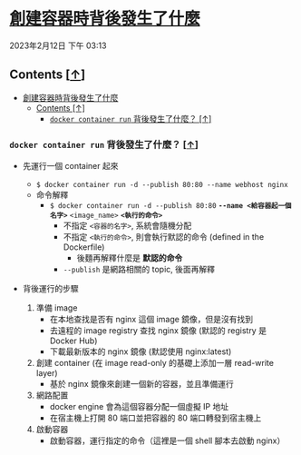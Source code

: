 <!-- This md file is originally converted from onenote -->

# [創建容器時背後發生了什麼](https://dockertips.readthedocs.io/en/latest/container-quickstart/docker-container-run-happend.html)

2023年2月12日
下午 03:13

## Contents [[↑](#創建容器時背後發生了什麼)]

- [創建容器時背後發生了什麼](#創建容器時背後發生了什麼)
  - [Contents \[↑\]](#contents-)
    - [`docker container run` 背後發生了什麼？ \[↑\]](#docker-container-run-背後發生了什麼-)

### `docker container run` 背後發生了什麼？ [[↑](#創建容器時背後發生了什麼)]

- 先運行一個 container 起來
  - `$ docker container run -d --publish 80:80 --name webhost nginx`
  - 命令解釋
    - `$ docker container run -d --publish 80:80` **`--name <給容器起一個名字>`** `<image_name>` **`<執行的命令>`**
      - 不指定 `<容器的名字>`, 系統會隨機分配
      - 不指定 `<執行的命令>`, 則會執行默認的命令 (defined in the Dockerfile)
        - 後麵再解釋什麼是 **默認的命令**
      - `--publish` 是網路相關的 topic, 後面再解釋

- 背後運行的步驟
  1. 準備 image
     - 在本地查找是否有 nginx 這個 image 鏡像，但是沒有找到
     - 去遠程的 image registry 查找 nginx 鏡像 (默認的 registry 是 Docker Hub)
     - 下載最新版本的 nginx 鏡像 (默認使用 nginx:latest)
  2. 創建 container (在 image read-only 的基礎上添加一層 read-write layer)
     - 基於 nginx 鏡像來創建一個新的容器，並且準備運行
  3. 網路配置
     - docker engine 會為這個容器分配一個虛擬 IP 地址
     - 在宿主機上打開 80 端口並把容器的 80 端口轉發到宿主機上
  4. 啟動容器
     - 啟動容器，運行指定的命令（這裡是一個 shell 腳本去啟動 nginx）
